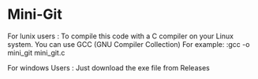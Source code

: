 # Mini-Git
For lunix users :
To compile this code with a C compiler on your Linux system. You can use GCC (GNU Compiler Collection) For example: :gcc -o mini_git mini_git.c

For windows Users : 
Just download the exe file from Releases
